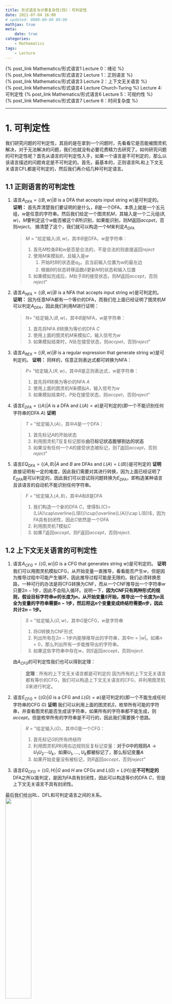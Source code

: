 ```yaml
---
title: 形式语言与计算复杂性(四)：可判定性
date: 2021-07-04 16:00
# updated: 0000-00-00 00:00
mathjax: true
meta:
    date: true
categories: 
    - Mathematics
tags:
    - Lecture
---
```


{% post_link Mathematics/形式语言1 Lecture 0：绪论 %}<br>
{% post_link Mathematics/形式语言2 Lecture 1：正则语言 %}<br>
{% post_link Mathematics/形式语言3 Lecture 2：上下文无关语言 %}<br>
{% post_link Mathematics/形式语言4 Lecture Church-Turing %}
Lecture 4: 可判定性
{% post_link Mathematics/形式语言6 Lecture 5：可规约性 %}<br>
{% post_link Mathematics/形式语言7 Lecture 6：时间复杂度 %}

---

<!-- more -->

# 1. 可判定性

我们研究问题的可判定性，其目的是在拿到一个问题时，先看看它是否能被图灵机解决，对于无法解决的问题，我们也就没有必要花费精力去研究了。如何研究问题的可判定性呢？首先从语言的可判定性入手，如果一个语言是不可判定的，那么以该语言描述的问题肯定是不可判定的。首先，最基本的，正则语言RL和上下文无关语言CFL都是可判定的，然后我们再介绍几种可判定语言。

## 1.1 正则语言的可判定性

1. 语言$A_{DFA}=\lbrace\langle B,w\rangle|B\mathrm{\ is\ a\ DFA\ that\ accepts\ input\ string}\ w\rbrace$是可判定的。
   **证明：**
   首先弄清楚我们要证明的是什么，$B$是一个DFA，本质上就是一个五元组，$w$是任意的字符串。然后我们给定一个图灵机$M$，其输入是一个二元组$\langle B,w\rangle$，$M$要判定这个$w$能否被这个$B$所识别，如果能识别，则$M$返回$accpet$，否则$reject$。
   搞清楚了这个，我们就可以构造一个$M$来判定$A_{DFA}$
   > $M$ = "给定输入$\langle B,w\rangle$，其中$B$是DFA，$w$是字符串：
   > 1. 首先$M$检查$B$和$w$是否是合法的，不是合法的则直接返回$reject$
   > 2. 使用$M$来模拟$B$，且输入是$w$
   >    1. 开始时$B$的状态是$q_0$，且当前输入位置为$w$的最左边
   >    2. 根据$B$的状态转移函数$\delta$更新$M$的状态和输入位置
   > 3. 如果模拟完成后，$M$处于$B$的接受状态，则$M$返回$accept$，否则$reject$"

2. 语言$A_{NFA}=\lbrace\langle B,w\rangle|B\mathrm{\ is\ a\ NFA\ that\ accepts\ input\ string}\ w\rbrace$是可判定的。
   **证明：**
   因为任意NFA都有一个等价的DFA，而我们在上面已经证明了图灵机$M$可以判定$A_{DFA}$，因此我们利用$M$进行证明：
   > $N$= "给定输入$\langle B,w\rangle$，其中$B$是NFA，$w$是字符串：
   > 1. 首先将NFA $B$转换为等价的DFA $C$
   > 2. 使用上面的图灵机$M$来模拟$C$，输入信号为$w$
   > 3. 如果模拟结束时，$N$处在接受状态，则$accpet$，否则$reject$"

3. 语言$A_{REX}=\lbrace\langle R,w\rangle|B\mathrm{\ is\ a\ regular\ expression\ that\ generate\ string}\ w\rbrace$是可判定的。
   **证明：**
   同样的，任意正则表达式都可转换为NFA：
   > $P$= "给定输入$\langle R,w\rangle$，其中$R$是正则表达式，$w$是字符串：
   > 1. 首先将$R$转换为等价的NFA $A$
   > 2. 使用上面的图灵机$N$来模拟$A$，输入信号为$w$
   > 3. 如果模拟结束时，$P$处在接受状态，则$accpet$，否则$reject$"

4. 语言$E_{DFA}=\lbrace\langle A\rangle|A\mathrm{\ is\ a\ DFA\ and}\ L(A)=\emptyset\rbrace$是可判定的(即一个不能识别任何字符串的DFA $A$)
   **证明**
   > $T$ = "给定输入$\langle A\rangle$，其中$A$是一个DFA：
   > 1. 首先标记$A$的开始状态
   > 2. 利用图灵机$T$反复标记那些**由已标记状态能够到达的状态**
   > 3. 如果没有任何一个$A$的接受状态被标记，则$T$返回$accept$，否则$reject$"

5. 语言$EQ_{DFA}=\lbrace\langle A,B\rangle|A\ \mathrm{and}\ B\mathrm{\ are\ DFAs\ and}\ L(A)=L(B)\rbrace$是可判定的
   **证明**
   直接证明有一定的难度，因此我们需要对其进行转换，因为上面已经证明了$E_{DFA}$是可以判定的，因此我们可以尝试将问题转换为$E_{DFA}$，即构造某种语言且该语言的自动机不能识别任何字符串。
   > $F$ = "给定输入$\langle A,B\rangle$，其中$A$和$B$是DFA
   > 1. 我们构造一个新的DFA $C$，使得$L(C)=(L(A)\cap\overline{L(B)})\cup(\overline{L(A)}\cap L(B))$，因为FA具有封闭性，因此$C$依然是一个DFA
   > 2. 利用图灵机$T$模拟$C$
   > 3. 如果$T$返回$accept$，则$F$返回$accept$，否则$reject$.

## 1.2 上下文无关语言的可判定性

1. 语言$A_{CFG}=\lbrace\langle G,w\rangle|G\mathrm{\ is\ a\ CFG\ that\ generates\ string}\ w\rbrace$是可判定的。
   **证明**
   我们可以用图灵机模拟CFG，从开始变量一直推导，看看能否产生$w$，但是因为推导过程中可能产生循环，因此推导过程可能是无限的。我们必须转换思路，一种可行的办法是将CFG转换为CNF，而从一个CNF推导出一个字符串$w$只要$2n-1$步，因此不会陷入循环。说明一下，**因为CNF只有两种形式的规则，假设目标字符串$w$的长度为$n$，从开始变量$S$开始，推导出一个长度为$n$且全为变量的字符串需要$n-1$步，然后将这$n$个变量变成终结符需要$n$步，因此共计$2n-1$步。**
   > $S$ = "给定输入$\langle G,w\rangle$，其中$G$是CFG，$w$是字符串
   > 1. 将$G$转换为CNF形式
   > 2. 列出所有在$2n-1$步内能够推导出的字符串，其中$n=|w|$。如果$n=0$，那么列出所有一步能推导出的字符串。
   > 3. 如果这些字符串中存在$w$，则$S$返回$accept$，否则$reject$.

   由$A_{CFG}$的可判定性我们也可以得到定理：
   > **定理**：所有的上下文无关语言都是可判定的
   因为所有的上下文无关语言都有等价的CFG，我们可以构造上下文无关语言的CFG，并利用图灵机$S$来进行判定。

2. 语言$E_{CFG}=\lbrace\langle G\rangle|G\mathrm{\ is\ a\ CFG\ and}\ L(G)=\emptyset\rbrace$是可判定的(即一个不能生成任何字符串的CFG $G$)
   **证明**
   我们可以利用上面的图灵机$S$，枚举所有可能的字符串，并查看图灵机能否生成该字符串，如果所有的字符串都不能生成，则$accept$。但是枚举所有的字符串是不可行的，因此我们需要换个思路。
   > $R$ = "给定输入$\langle G\rangle$，其中$G$是一个CFG：
   > 1. 首先标记$G$的所有终结符
   > 2. 利用图灵机$R$利用右边规则反复标记变量：**对于$G$中的规则$A\to U_1U_2\cdots U_k$，如果$U_1,...,U_k$都被标记了，那么标记变量$A$**
   > 3. 如果开始变量没有被标记，则$R$返回$accept$，否则$reject$"

3. 语言$EQ_{CFG}=\lbrace\langle G,H\rangle|G\ \mathrm{and}\ H\mathrm{\ are\ CFGs\ and}\ L(G)=L(H)\rbrace$是**不可判定的**
   DFA之所以能判定，是因为FA具有封闭性，因此可以构造等价的DFA $C$，但是上下文无关语言不具有封闭性。

最后我们给出RL、DFL和可判定语言之间的关系。
<img src="5_1.png" width="40%" height="40%">

---

# 2. 不可判定性 

在上图中我们了解到，有许多语言是图灵机可识别但不可判定的，例如语言$A_{TM}=\lbrace\langle M,w\rangle|M\mathrm{\ is\ a\ TM\ and}\ M\ \mathrm{accepts}\ w\rbrace$是图灵可识别但不可判定的：我们可以利用一台图灵机$N$来模拟图灵机$M$，如果$M$返回$accept$则$N$返回$accept$，但是，由于$M$中可能存在循环，所以是不可判定的。在这一节中，我们将学习一些数学理论，用于判断一个语言是否是可判定的。

## 2.1 映射与可数性

首先我们了解三种映射：单射、满射与双射。假设我们有两个集合$A$和$B$，以及一个函数$f$可以将$A$中的元素$x$映射到$B$中的元素$y$，我们称$f$为：
1. 单射injective, one-to-one：$f:A\to B$是单射的当且仅当对所有的$a,b\in A$，有$f(a)=f(b)\Rightarrow a=b$
2. 满射surjective, onto：$f:A\to B$是满射的当且仅当对所有的$b\in B$，存在$a\in A$满足$f(a)=b$
3. 双射bijective, correspondence：$f:A\to B$是双射的当且仅当对所有的$b\in B$，存在**唯一**的$a\in A$满足$f(a)=b$
<img src="5_2.png" width="60%" height="60%">

**如果存在满射函数$f$使得$f:A\to B$，则我们称$A$和$B$的尺寸是相同的**，例如，令$y=f(x)=2x$，自然数集$\mathcal{N}=\lbrace1,2,3,...\rbrace$和正偶数集合$\Lambda=\lbrace2,4,6,...\rbrace$的尺寸是相同的。

> **可数的**：如果一个集合的元素是有限的或者其尺寸和自然数集$\mathcal{N}$相等，则称其为可数的。

例如，集合$Q=\lbrace\frac{m}{n}|m,n\in\mathcal{N}\rbrace$是可数的，我们可以按下图方式把所有的$\frac{m}{n}$都列出来：
<img src="5_3.png" width="35%" height="35%">

即第一行是所有分子为$1$的数，第二行是所有分子为$2$的数，以此类推。可以看到，每一行每一列都有无穷个数，但是我们可以按照图中箭头方向将数进行排列，使其对应到$\mathcal{N}$，即$f(1)=\frac{1}{1}$，$f(2)=\frac{2}{1}$，$f(3)=\frac{1}{2}$，以此类推。注意，因为$\frac{1}{1}$和$\frac{2}{2}$相等，所以我们排除$\frac{2}{2}$，其他相等的数同样需要排除。按照此方法，我们可以构造一个映射函数$f$将$Q$和$\mathcal{N}$一一对应，所以$Q$是可数的。

可以看到，尽管$Q$和$\mathcal{N}$都有无穷个元素，我们照样将其称为可数的，但对有些无穷集，因其尺寸不等于$\mathcal{N}$，我们称其为不可数的，最典型的就是实数集$\mathcal{R}$。我们可以利用反证法来证明$\mathcal{R}$是不可数的。假设$\mathcal{R}$是可数的，那么必定存在一个映射$f$使得$\mathcal{R}$和$\mathcal{N}$的元素一一对应。假设$f$是确定的，那么对应的$f(\mathcal{N})$也是确定的，假设元素$1$对应的元素是$f(1)=3.14159$，同样$2$对应$f(2)=55.5555$，以此类推，如下表所示，第一列是$\mathcal{N}$，第二列是$\mathcal{R}$。现在我们构造一个$x\in\mathcal{R}$，并证明$x$不对应任何自然数$n\in\mathcal{N}$。
<img src="5_4.png" width="35%" height="35%">

我们想要构造一个$x$使得$x\not=f(n)$，我们假设$x$是一个$0$和$1$之间的小数。首先，为了保证$x\not=f(1)$，我们让$x$的十分位不等于$f(1)$的十分位，$f(1)$的十分位是$1$，所以我们可以随便取个不为$1$的数，假设取$4$。同样的，为了$x\not=f(2)$，我们取$x$的千分位为$6$，以此类推。**因为$x$的第$n$位小数与$f(n)$的第$n$位小数不同，所以$x\not=f(n)$，即不存在任意一个$n$，能够使得$f(n)=x$**，也就是$x$对应不到任意一个$n$，所以$\mathcal{R}$和$\mathcal{N}$不是双射，所以$\mathcal{R}$不可数。

## 2.2 非图灵可识别语言

接下来，我们证明一个重要的推论：
> **推论**：有些语言不是图灵可识别的。

**证明**：
假设所有的语言都是图灵可识别的，那么所有的图灵机的集合和所有的语言的集合应当有相同的尺寸，接下来，我们证明两者的尺寸并不相同，更具体的说，图灵机集是可数的，语言集是不可数的。
1. 因为没一个图灵机$M$都可以编码为一个字符串$\langle M\rangle$，而所有的字符串集合是可数的(可以与$\mathcal{N}$一一对应)，因此图灵机集是可数的。
2. 令语言集为$\mathcal{L}$，我们接下来证明$\mathcal{L}$不可数
   1. **无限二进制序列**是一个由$0$和$1$组成的、长度无限的二进制序列，令$\mathcal{B}$为无限二进制序列集合。$\mathcal{B}$是不可数的，其证明过程与$\mathcal{R}$相同(即取第$i$位与$f(i)$的第$i$位不同)。
   2. 首先，我们证明$\mathcal{L}$和$\mathcal{B}$之间存在双射$f$。
      1. 我们假设$\mathcal{L}$的字母表为$\Sigma$，我们令字母表幂集为$\Sigma^\ast=\lbrace s_1,s_2,...\rbrace$，显然$\Sigma^\ast$是一个无限集。
      2. 每个语言$A\in\mathcal{L}$在$\mathcal{B}$中都有唯一的被称为**特征序列**的序列$\mathcal{X}_A$，当$s_i\in A$时，我们令$\mathcal{X}_A$的第$i$位为$1$,否则为$0$。例如，假设字母表为$\Sigma=\lbrace0,1\rbrace$，且给定$A$如下，则$A$的特征序列$\mathcal{X}_A$如图所示，显然，**$\mathcal{X}_A$是一个无限二进制序列**。
      <img src="5_5.png" width="50%" height="50%">
      3. 因此，存在一个$f:\mathcal{L}\to\mathcal{B}$，其中$f(A)$等于$A$的特征序列，使得$\mathcal{L}$和$\mathcal{B}$是双射的。
   3. 因为$\mathcal{L}$和$\mathcal{B}$是一一对应的，而$\mathcal{B}$是不可数的，因此$\mathcal{L}$是不可数的
3. 因为图灵机集可数，而语言集不可数，所以有些语言不是图灵可识别的。

## 2.3 一个重要的不可判定语言

> **定理**：语言$A_{TM}=\lbrace\langle M,w\rangle|M\mathrm{\ is\ a\ TM\ and}\ M\ \mathrm{accepts}\ w\rbrace$是不可判定的。

### 2.3.1 反证法证明

**证明**
我们假设$A_{TM}$是可判定的，并且存在一个图灵机$H$可以判定$A_{TM}$。给定输入字符串$\langle M,w\rangle$，$M$是一个图灵机而$w$是一个字符串，当$M$返回$accept$时$H$也返回$accept$，否则$reject$，如下式：
$$H(\langle M,w\rangle) = \begin{cases}
    accept & \mathrm{if}\ M\ \mathrm{accepts}\ w \\\\
    reject & \mathrm{if}\ M\ \mathrm{does\ not\ accepts}\ w
\end{cases}$$

我们构建一个新的图灵机$D$，且$D$调用$H$作为自己的子程序，我们让$D$判断一件特殊的事情：我们令$w=\langle M\rangle$，并输入到$M$。随后**我们在$D$上运行$H$来判定$M$能否判定$\langle M\rangle$**，且$D$返回$M$的相反结果，即**当$M$返回$accept$时$D$返回$reject$，$M$返回$reject$时$D$返回$accept$**。下面是$D$的正式描述：

$D$ = "给定输入$\langle M\rangle$，其中$M$是一个图灵机：
　　１. 运行输入为$\langle M,\langle M\rangle\rangle$的图灵机$H$
　　２. 当$H$返回$accept$时，$D$返回$reject$，当$H$返回$reject$时，$D$返回$accept$"

即
$$D(\langle M\rangle) = \begin{cases}
    accept & \mathrm{if}\ M\ \mathrm{does\ not\ accepts}\ \langle M\rangle \\\\
    reject & \mathrm{if}\ M\ \mathrm{accepts}\ \langle M\rangle
\end{cases}$$

那么，如果我们将$D$的描述$\langle D\rangle$送到$D$中运行，会发生什么呢？
$$D(\langle D\rangle) = \begin{cases}
    accept & \mathrm{if}\ D\ \mathrm{does\ not\ accepts}\ \langle D\rangle \\\\
    reject & \mathrm{if}\ D\ \mathrm{accepts}\ \langle D\rangle
\end{cases}$$

不管$D$是什么样的，出现这种情况都是很荒谬的，因此上述定理得以证明。

### 2.3.2 对角化

我们可以利用对角化的思想更形象的阐述上面的证明过程。首先，$M$，$H$和$D$还是和上一小节一样定义，然后我们可以画一个表，该表的列是世界上所有的图灵机，行则是这图灵机所对应的描述。如果图灵机$M_i$能识别字符串$\langle M_j\rangle$，则将表的$(i,j)$置为$accept$，如果$M_i$不能识别(即$M_i$返回$reject$或陷入循环)，则将表的$(i,j)$置为$reject$。因为该表列出了所有的图灵机，而$D$也是图灵机，所以$D$肯定是这些列出的图灵机中的一个，然后，根据上面我们对$D$的构造，它返回相反的结果，即当$M_i$对$\langle M_i\rangle$返回$accept$时，$D$对$\langle M_i\rangle$返回$reject$，则我们可以得到如下的表：
<img src="5_6.png" width="50%" height="50%">
问题来的，我们无法标出?处。

## 2.4 图灵不可识别语言

除了图灵不可判定语言之外，还有一些语言甚至是图灵不可识别的。我们首先定义**co-Turing-recognizable**为一个图灵可识别语言的补集，注意，**一个语言是一个字符串集合，其co-Turing-recognizable，是这个集合的补集，而不是图灵不可识别语言**，而且

> **定理**:一个语言是可判定的当且仅当它是图灵可识别的且它的补集也是图灵可识别的(co-Turing-recognizable)。

1. 首先我们来证明，**如果一个语言$A$是可判定的，那么它和它的补集都是图灵可识别的**。首先，$A$都是可判定的了，那么肯定是图灵可识别的。其次，对$A$的补集$\overline{A}$，我们可以构造衣蛾可以判定$A$的图灵机，用它来判定$\overline{A}$，且返回相反的结果，所以可判定语言的补集也是可判定的，当然也是可识别的
2. 接下来证明，**如果一个语言和它的补集都是图灵可识别的，那么该语言是可判定的**。我们构造两个图灵机，$M_1$可以识别$A$，$M_2$可以识别$\overline{A}$，那么我们可以构造一个新的图灵机$M$:
   
   $M$ = "给定输入$w$
   　　1. 在$M_1$和$M_2$上并行运行输入$w$
   　　2. 如果$M_1$返回accept，则$M$返回$accept$；如果$M_2$返回reject，则$M$返回$reject$"
   
   显然，这样的机器能够$accept$语言$A$，并且$reject$语言$\overline{A}$，即$A$是可判定的

根据上面的定理，我们可以得到推论：**$\overline{A_{TM}}$不是图灵可识别的**。因为$A_{TM}$是图灵可识别的，若$\overline{A_{TM}}$也是图灵可识别的，那$A_{TM}$就是图灵可判定的了，这显然是矛盾的。

---

# 作业

1. Answer all parts for the following DFA $M$ and give reasons for your answers.

   <img src="e1.png" width="50%" height="50%">

   **Answer**
　　1. 是，因为$M$能识别$0100$
　　2. 否，$M$不能识别$011$
　　3. 否，$A_{DFA}$的输入应形如$\langle M,w\rangle$，所以输入格式不正确
　　4. 否，$A_{REX}$输入的第一元应当为正则表达式而不是图灵机，输入格式不正确
　　5. 否，$E_{DFA}$要求$L(M)=\emptyset$，显然这里的$L(M)\not=\emptyset$
　　6. 是，$EQ_{DFA}$要求$L(A)=L(B)$，显然这里$L(M)=L(M)$

2. Let $ALL_{DFA}=\lbrace\langle A\rangle|A\mathrm{\ is\ a\ DFA\ and\ }L(A)=\Sigma^\ast\rbrace$. Show that $ALL_{DFA}$ is decidable.
   
   **Answer**
   构造一个新的TM $P$
   $P$ = "给定输入$\langle A\rangle$，其中$A$是一个DFA：
　　１. 构造一个新的DFA $B$，且$B$所识别的语言$L(B)=\overline{L(A)}$
　　２. 使用自动机$T$来判定基于输入$\langle B\rangle$的$E_{DFA}$
　　３. 如果$T$返回accept，则$P$返回$accept$，否则$T$返回$reject$

3. Let $X$ be the set $\\{1, 2, 3, 4, 5\\}$ and $Y$ be the set $\\{6, 7, 8, 9, 10\\}$. We describe the functions $f:X\to Y$ and $g:X\to Y$ in the following tables. Answer each part and give a reason for each negative answer.

   <img src="e1.png" width="50%" height="50%">
   
   **Answer**
   $$
   \begin{aligned}
      & \mathbf{a}. 否 f(2)=f(4) & \mathbf{d}. 是 \\\\
      & \mathbf{b}. 是 & \mathbf{e}. 是 \\\\
      & \mathbf{c}. 否 & \mathbf{f}. 是
   \end{aligned}
   $$

4. Let $\mathcal{B}$ be the set of all infinite sequences over $\\{0,1\\}$. Show that $\mathcal{B}$ is uncountable
using a proof by diagonalization.
   
   **Answer**

   假设$\mathcal{B}$是可数的，那么必定存在一个映射$f$使得$\mathcal{B}$和$\mathcal{N}$的元素一一对应。假设元素$1\in\mathcal{N}$对应的元素是$f(1)=01000\cdots$，$2$对应$f(2)=00010\cdots$，以此类推，如下表所示，第一列是$\mathcal{N}$，第二列是$\mathcal{B}$。现在我们构造一个$x\in\mathcal{B}$，使其第一位不等于$f(1)$的第一位，即令$x$的第一位为$1$，同样的，$x$的第二位不等于$f(2)$的第二位，令$x$的第二位为$1$，以此类推。
   
   |$n$ | $f(n)$ |
   | ---| ---    |
   $1$ | $\underline{0}1000\cdots$ |
   $2$ | $0\underline{0}010\cdots$ |
   $3$ | $10\underline{0}00\cdots$ |
   $4$ | $000\underline{0}0\cdots$ |
   $\vdots$ | $\vdots$ |
   
   构造出的$x=1111\cdots$，因为$x$的第$n$位与$f(n)$的第$n$位不同，所以$x\not=f(n)$，即不存在$n$使得$f(n)$等于$x$，故而不存在双射$f:\mathcal{N}\to\mathcal{B}$，故而$\mathcal{B}$不可数。